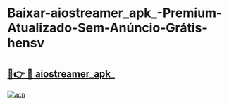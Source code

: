 # Baixar-aiostreamer_apk_-Premium-Atualizado-Sem-Anúncio-Grátis-hensv

# <h2><a href="https://cg6did.esa.edu.pl?src=aiostreamer_apk_&ref=hensv">🔗👉 🔴 aiostreamer_apk_</a></h2>

[![acn](https://github.com/user-attachments/assets/0f9c940e-d8b0-45ae-aac7-cd30a18b3e1c)](https://cg6did.esa.edu.pl?src=aiostreamer_apk_&ref=hensv)

